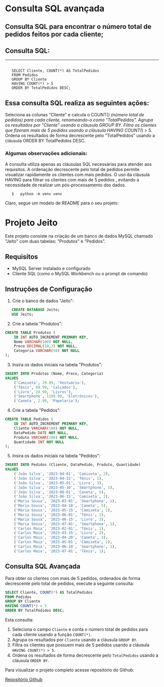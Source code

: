 # Consulta SQL avançada
## Consulta SQL para encontrar o número total de pedidos feitos por cada cliente;

## Consulta SQL:
--- 
~~~
   
   SELECT Cliente, COUNT(*) AS TotalPedidos
   FROM Pedidos
   GROUP BY Cliente
   HAVING COUNT(*) > 5
   ORDER BY TotalPedidos DESC;
~~~

## Essa consulta SQL realiza as seguintes ações:

Seleciona as colunas "Cliente" e calcula o COUNT(*) (número total de pedidos) para cada cliente, renomeando-o como "TotalPedidos".
Agrupa os resultados por "Cliente" usando a cláusula GROUP BY.
Filtra os clientes que fizeram mais de 5 pedidos usando a cláusula HAVING COUNT(*) > 5.
Ordena os resultados de forma decrescente pelo "TotalPedidos" usando a cláusula ORDER BY TotalPedidos DESC.

### Algumas observações adicionais:

A consulta utiliza apenas as cláusulas SQL necessárias para atender aos requisitos.
A ordenação decrescente pelo total de pedidos permite visualizar rapidamente os clientes com mais pedidos.
O uso da cláusula HAVING para filtrar os clientes com mais de 5 pedidos , evitando a necessidade de realizar um pós-processamento dos dados.


~~~
   $   python -m venv venv  
~~~

Claro, segue um modelo de README para o seu projeto:

# Projeto Jeito

Este projeto consiste na criação de um banco de dados MySQL chamado "Jeito" com duas tabelas: "Produtos" e "Pedidos".

## Requisitos
- MySQL Server instalado e configurado
- Cliente SQL (como o MySQL Workbench ou o prompt de comando)

## Instruções de Configuração

1. Crie o banco de dados "Jeito":
~~~sql
   CREATE DATABASE Jeito;
   USE Jeito;
~~~

2. Crie a tabela "Produtos":
~~~sql
CREATE TABLE Produtos (
    ID INT AUTO_INCREMENT PRIMARY KEY,
    Nome VARCHAR(100) NOT NULL,
    Preco DECIMAL(10,2) NOT NULL,
    Categoria VARCHAR(50) NOT NULL
);
~~~

3. Insira os dados iniciais na tabela "Produtos":
~~~sql
INSERT INTO Produtos (Nome, Preco, Categoria)
VALUES
    ('Camiseta', 29.99, 'Vestuário'),
    ('Tênis', 89.99, 'Calçados'),
    ('Livro', 24.99, 'Livros'),
    ('Smartphone', 1199.99, 'Eletrônicos'),
    ('Caneta', 2.99, 'Papelaria');
~~~

4. Crie a tabela "Pedidos":
~~~sql
CREATE TABLE Pedidos (
    ID INT AUTO_INCREMENT PRIMARY KEY,
    Cliente VARCHAR(100) NOT NULL,
    DataPedido DATE NOT NULL,
    Produto VARCHAR(100) NOT NULL,
    Quantidade INT NOT NULL
);
~~~

5. Insira os dados iniciais na tabela "Pedidos":
~~~sql
INSERT INTO Pedidos (Cliente, DataPedido, Produto, Quantidade)
VALUES
    ('João Silva', '2023-04-01', 'Camiseta', 2),
    ('João Silva', '2023-04-15', 'Tênis', 1),
    ('João Silva', '2023-05-01', 'Livro', 3),
    ('João Silva', '2023-05-10', 'Smartphone', 1),
    ('João Silva', '2023-06-01', 'Caneta', 5),
    ('João Silva', '2023-06-15', 'Camiseta', 2),
    ('Maria Sousa', '2023-03-01', 'Smartphone', 1),
    ('Maria Sousa', '2023-04-10', 'Caneta', 5),
    ('Maria Sousa', '2023-05-15', 'Camiseta', 2),
    ('Maria Sousa', '2023-06-01', 'Tênis', 1),
    ('Maria Sousa', '2023-06-15', 'Livro', 3),
    ('Maria Sousa', '2023-07-01', 'Smartphone', 1),
    ('Carlos Maia', '2023-02-01', 'Tênis', 1),
    ('Carlos Maia', '2023-03-15', 'Livro', 2),
    ('Carlos Maia', '2023-04-20', 'Caneta', 3),
    ('Carlos Maia', '2023-05-01', 'Camiseta', 2),
    ('Carlos Maia', '2023-06-10', 'Smartphone', 1),
    ('Carlos Maia', '2023-07-01', 'Tênis', 1);
~~~

## Consulta SQL Avançada

Para obter os clientes com mais de 5 pedidos, ordenados de forma decrescente pelo total de pedidos, execute a seguinte consulta:

~~~sql
SELECT Cliente, COUNT(*) AS TotalPedidos
FROM Pedidos
GROUP BY Cliente
HAVING COUNT(*) > 5
ORDER BY TotalPedidos DESC;
~~~

Esta consulta:
1. Seleciona o campo `Cliente` e conta o número total de pedidos para cada cliente usando a função `COUNT(*)`.
2. Agrupa os resultados por `Cliente` usando a cláusula `GROUP BY`.
3. Filtra os clientes que possuem mais de 5 pedidos usando a cláusula `HAVING COUNT(*) > 5`.
4. Ordena os resultados de forma decrescente pelo `TotalPedidos` usando a cláusula `ORDER BY`.

Para visualizar o projeto completo acesse repositório do Github:

[Repositório Github](https://github.com/)
